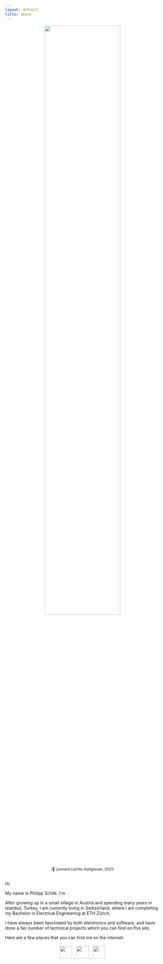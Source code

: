 ```yaml
---
layout: default
title: about
---
```


<center>
    <a href="/assets/img/about.jpeg">
        <img src="/assets/img/about.jpeg" width="70%">
    </a> <br>
    <small> (📸 Leonard Lochte-Holtgreven, 2021) </small>
</center>
<br>

Hi.

My name is Philipp Schilk. I'm <script src="/assets/js/dob.js"></script>.

After growing up in a small village in Austria and spending many years in Istanbul, Turkey, I am currently
living in Switzerland, where I am completing my Bachelor in Electrical Engineering 
at ETH Zürich.

I have always been fascinated by both electronics and software, and have done a fair number of technical projects
which you can find on this site.

Here are a few places that you can find me on the internet:

<center>
    <a href="https://github.com/schilkp"> <img style="padding: 5px" src="assets/icon/icon_github.svg" width="40px"> </a>
    <a href="&#109;&#097;&#105;&#108;&#116;&#111;:&#115;&#099;&#104;&#105;&#108;&#107;&#046;&#112;&#104;&#105;&#108;&#105;&#112;&#112;&#064;&#103;&#109;&#097;&#105;&#108;&#046;&#099;&#111;&#109;"> <img style="padding: 5px" src="assets/icon/icon_email.svg" width="40px"> </a>
    <!-- <a href="https://twitter.com/philipp_schilk"> <img style="padding: 5px" src="assets/icon/icon_twitter.svg" width="40px"> </a> -->
    <a href="https://linkedin.com/in/schilkp"> <img style="padding: 5px" src="assets/icon/icon_linkedin.svg" width="40px"> </a>
</center>

